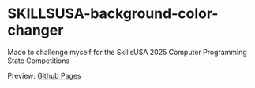 # SKILLSUSA-background-color-changer
Made to challenge myself for the SkillsUSA 2025 Computer Programming State Competitions

Preview: [Github Pages](https://kindkid27.github.io/SKILLSUSA-background-color-changer/)
